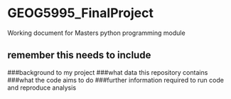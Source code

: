 # GEOG5995_FinalProject
Working document for Masters python programming module
## remember this needs to include
###background to my project
###what data this repository contains
###what the code aims to do
###further information required to run code and reproduce analysis
